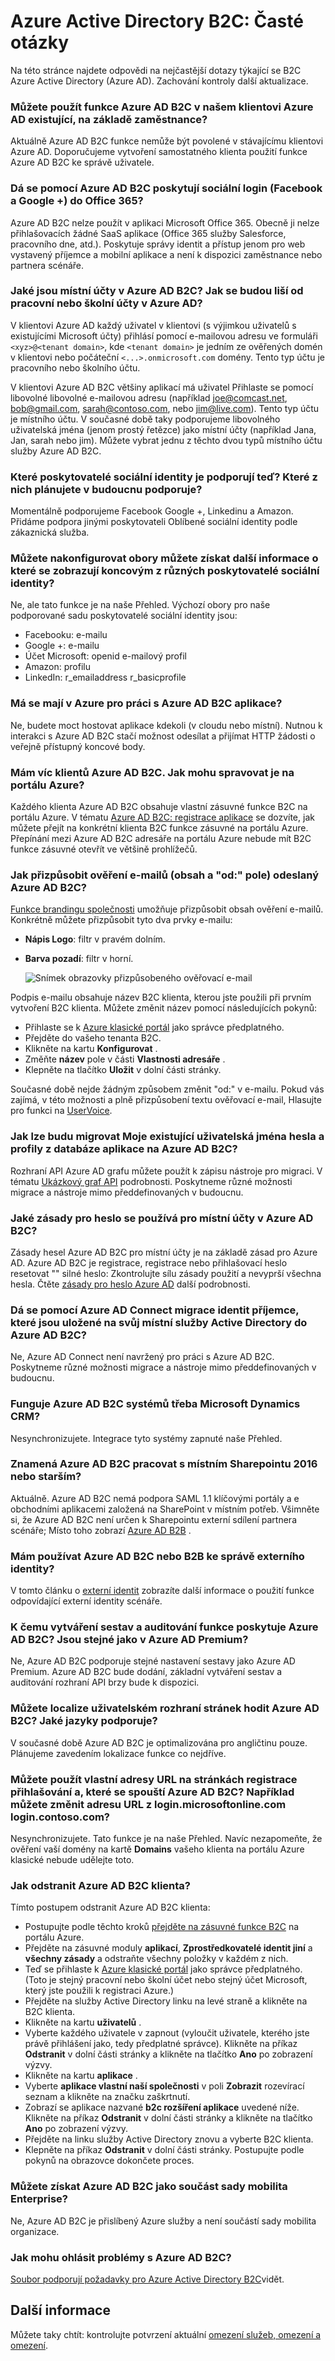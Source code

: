 <properties
    pageTitle="B2C Azure Active Directory: Nejčastější dotazy týkající se | Microsoft Azure"
    description="Nejčastější dotazy k Azure Active Directory B2C"
    services="active-directory-b2c"
    documentationCenter=""
    authors="swkrish"
    manager="mbaldwin"
    editor="bryanla"/>

<tags
    ms.service="active-directory-b2c"
    ms.workload="identity"
    ms.tgt_pltfrm="na"
    ms.devlang="na"
    ms.topic="article"
    ms.date="08/09/2016"
    ms.author="swkrish"/>

# <a name="azure-active-directory-b2c-faqs"></a>Azure Active Directory B2C: Časté otázky

Na této stránce najdete odpovědi na nejčastější dotazy týkající se B2C Azure Active Directory (Azure AD). Zachování kontroly další aktualizace.

### <a name="can-i-use-azure-ad-b2c-features-in-my-existing-employee-based-azure-ad-tenant"></a>Můžete použít funkce Azure AD B2C v našem klientovi Azure AD existující, na základě zaměstnance?

Aktuálně Azure AD B2C funkce nemůže být povolené v stávajícímu klientovi Azure AD. Doporučujeme vytvoření samostatného klienta použití funkce Azure AD B2C ke správě uživatele.

### <a name="can-i-use-azure-ad-b2c-to-provide-social-login-facebook-and-google-into-office-365"></a>Dá se pomocí Azure AD B2C poskytují sociální login (Facebook a Google +) do Office 365?

Azure AD B2C nelze použít v aplikaci Microsoft Office 365. Obecně ji nelze přihlašovacích žádné SaaS aplikace (Office 365 služby Salesforce, pracovního dne, atd.). Poskytuje správy identit a přístup jenom pro web vystavený příjemce a mobilní aplikace a není k dispozici zaměstnance nebo partnera scénáře.

### <a name="what-are-local-accounts-in-azure-ad-b2c-how-are-they-different-from-work-or-school-accounts-in-azure-ad"></a>Jaké jsou místní účty v Azure AD B2C? Jak se budou liší od pracovní nebo školní účty v Azure AD?

V klientovi Azure AD každý uživatel v klientovi (s výjimkou uživatelů s existujícími Microsoft účty) přihlásí pomocí e-mailovou adresu ve formuláři `<xyz>@<tenant domain>`, kde `<tenant domain>` je jedním ze ověřených domén v klientovi nebo počáteční `<...>.onmicrosoft.com` domény. Tento typ účtu je pracovního nebo školního účtu.

V klientovi Azure AD B2C většiny aplikací má uživatel Přihlaste se pomocí libovolné libovolné e-mailovou adresu (například joe@comcast.net, bob@gmail.com, sarah@contoso.com, nebo jim@live.com). Tento typ účtu je místního účtu. V současné době taky podporujeme libovolného uživatelská jména (jenom prostý řetězce) jako místní účty (například Jana, Jan, sarah nebo jim). Můžete vybrat jednu z těchto dvou typů místního účtu služby Azure AD B2C.

### <a name="which-social-identity-providers-do-you-support-now-which-ones-do-you-plan-to-support-in-the-future"></a>Které poskytovatelé sociální identity je podporují teď? Které z nich plánujete v budoucnu podporuje?

Momentálně podporujeme Facebook Google +, Linkedinu a Amazon. Přidáme podpora jinými poskytovateli Oblíbené sociální identity podle zákaznická služba.

### <a name="can-i-configure-scopes-to-gather-more-information-about-consumers-from-various-social-identity-providers"></a>Můžete nakonfigurovat obory můžete získat další informace o které se zobrazují koncovým z různých poskytovatelé sociální identity?

Ne, ale tato funkce je na naše Přehled. Výchozí obory pro naše podporované sadu poskytovatelé sociální identity jsou:

- Facebooku: e-mailu
- Google +: e-mailu
- Účet Microsoft: openid e-mailový profil
- Amazon: profilu
- LinkedIn: r_emailaddress r_basicprofile

### <a name="does-my-application-have-to-be-run-on-azure-for-it-work-with-azure-ad-b2c"></a>Má se mají v Azure pro práci s Azure AD B2C aplikace?

Ne, budete moct hostovat aplikace kdekoli (v cloudu nebo místní). Nutnou k interakci s Azure AD B2C stačí možnost odesílat a přijímat HTTP žádosti o veřejně přístupný koncové body.

### <a name="i-have-multiple-azure-ad-b2c-tenants-how-can-i-manage-them-on-the-azure-portal"></a>Mám víc klientů Azure AD B2C. Jak mohu spravovat je na portálu Azure?

Každého klienta Azure AD B2C obsahuje vlastní zásuvné funkce B2C na portálu Azure. V tématu [Azure AD B2C: registrace aplikace](active-directory-b2c-app-registration.md#navigate-to-the-b2c-features-blade) se dozvíte, jak můžete přejít na konkrétní klienta B2C funkce zásuvné na portálu Azure. Přepínání mezi Azure AD B2C adresáře na portálu Azure nebude mít B2C funkce zásuvné otevřít ve většině prohlížečů.

### <a name="how-do-i-customize-verification-emails-the-content-and-the-from-field-sent-by-azure-ad-b2c"></a>Jak přizpůsobit ověření e-mailů (obsah a "od:" pole) odeslaný Azure AD B2C?

[Funkce brandingu společnosti](../active-directory/active-directory-add-company-branding.md) umožňuje přizpůsobit obsah ověření e-mailů. Konkrétně můžete přizpůsobit tyto dva prvky e-mailu:

- **Nápis Logo**: filtr v pravém dolním.
- **Barva pozadí**: filtr v horní.

    ![Snímek obrazovky přizpůsobeného ověřovací e-mail](./media/active-directory-b2c-faqs/company-branded-verification-email.png)

Podpis e-mailu obsahuje název B2C klienta, kterou jste použili při prvním vytvoření B2C klienta. Můžete změnit název pomocí následujících pokynů:

- Přihlaste se k [Azure klasické portál](https://manage.windowsazure.com/) jako správce předplatného.
- Přejděte do vašeho tenanta B2C.
- Klikněte na kartu **Konfigurovat** .
- Změňte **název** pole v části **Vlastnosti adresáře** .
- Klepněte na tlačítko **Uložit** v dolní části stránky.

Současné době nejde žádným způsobem změnit "od:" v e-mailu. Pokud vás zajímá, v této možnosti a plně přizpůsobení textu ověřovací e-mail, Hlasujte pro funkci na [UserVoice](https://feedback.azure.com/forums/169401-azure-active-directory/suggestions/15334335-fully-customizable-verification-emails).

### <a name="how-can-i-migrate-my-existing-user-names-passwords-and-profiles-from-my-database-to-azure-ad-b2c"></a>Jak lze budu migrovat Moje existující uživatelská jména hesla a profily z databáze aplikace na Azure AD B2C?

Rozhraní API Azure AD grafu můžete použít k zápisu nástroje pro migraci. V tématu [Ukázkový graf API](active-directory-b2c-devquickstarts-graph-dotnet.md) podrobnosti. Poskytneme různé možnosti migrace a nástroje mimo předdefinovaných v budoucnu.

### <a name="what-password-policy-is-used-for-local-accounts-in-azure-ad-b2c"></a>Jaké zásady pro heslo se používá pro místní účty v Azure AD B2C?

Zásady hesel Azure AD B2C pro místní účty je na základě zásad pro Azure AD. Azure AD B2C je registrace, registrace nebo přihlašovací heslo resetovat "" silné heslo: Zkontrolujte sílu zásady použití a nevyprší všechna hesla. Čtěte [zásady pro heslo Azure AD](https://msdn.microsoft.com/library/azure/jj943764.aspx) další podrobnosti.

### <a name="can-i-use-azure-ad-connect-to-migrate-consumer-identities-that-are-stored-on-my-on-premises-active-directory-to-azure-ad-b2c"></a>Dá se pomocí Azure AD Connect migrace identit příjemce, které jsou uložené na svůj místní služby Active Directory do Azure AD B2C?

Ne, Azure AD Connect není navržený pro práci s Azure AD B2C. Poskytneme různé možnosti migrace a nástroje mimo předdefinovaných v budoucnu.

### <a name="does-azure-ad-b2c-work-with-crm-systems-such-as-microsoft-dynamics"></a>Funguje Azure AD B2C systémů třeba Microsoft Dynamics CRM?

Nesynchronizujete. Integrace tyto systémy zapnuté naše Přehled.

### <a name="does-azure-ad-b2c-work-with-sharepoint-on-premises-2016-or-earlier"></a>Znamená Azure AD B2C pracovat s místním Sharepointu 2016 nebo starším?

Aktuálně. Azure AD B2C nemá podpora SAML 1.1 klíčovými portály a e obchodními aplikacemi založená na SharePoint v místním potřeb. Všimněte si, že Azure AD B2C není určen k Sharepointu externí sdílení partnera scénáře; Místo toho zobrazí [Azure AD B2B](http://blogs.technet.com/b/ad/archive/2015/09/15/learn-all-about-the-azure-ad-b2b-collaboration-preview.aspx) .

### <a name="should-i-use-azure-ad-b2c-or-b2b-to-manage-external-identities"></a>Mám používat Azure AD B2C nebo B2B ke správě externího identity?

V tomto článku o [externí identit](../active-directory/active-directory-b2b-compare-external-identities.md) zobrazíte další informace o použití funkce odpovídající externí identity scénáře.

### <a name="what-reporting-and-auditing-features-does-azure-ad-b2c-provide-are-they-the-same-as-in-azure-ad-premium"></a>K čemu vytváření sestav a auditování funkce poskytuje Azure AD B2C? Jsou stejné jako v Azure AD Premium?

Ne, Azure AD B2C podporuje stejné nastavení sestavy jako Azure AD Premium. Azure AD B2C bude dodání, základní vytváření sestav a auditování rozhraní API brzy bude k dispozici.

### <a name="can-i-localize-the-ui-of-pages-served-by-azure-ad-b2c-what-languages-are-supported"></a>Můžete localize uživatelském rozhraní stránek hodit Azure AD B2C? Jaké jazyky podporuje?

V současné době Azure AD B2C je optimalizována pro angličtinu pouze. Plánujeme zavedením lokalizace funkce co nejdříve.

### <a name="can-i-use-my-own-urls-on-my-sign-up-and-sign-in-pages-that-are-served-by-azure-ad-b2c-for-instance-can-i-change-the-url-from-loginmicrosoftonlinecom-to-logincontosocom"></a>Můžete použít vlastní adresy URL na stránkách registrace přihlašování a, které se spouští Azure AD B2C? Například můžete změnit adresu URL z login.microsoftonline.com login.contoso.com?

Nesynchronizujete. Tato funkce je na naše Přehled. Navíc nezapomeňte, že ověření vaší domény na kartě **Domains** vašeho klienta na portálu Azure klasické nebude udělejte toto.

### <a name="how-do-i-delete-my-azure-ad-b2c-tenant"></a>Jak odstranit Azure AD B2C klienta?

Tímto postupem odstranit Azure AD B2C klienta:

- Postupujte podle těchto kroků [přejděte na zásuvné funkce B2C](active-directory-b2c-app-registration.md#navigate-to-the-b2c-features-blade) na portálu Azure.
- Přejděte na zásuvné moduly **aplikací**, **Zprostředkovatelé identit jiní** a **všechny zásady** a odstraňte všechny položky v každém z nich.
- Teď se přihlaste k [Azure klasické portál](https://manage.windowsazure.com/) jako správce předplatného. (Toto je stejný pracovní nebo školní účet nebo stejný účet Microsoft, který jste použili k registraci Azure.)
- Přejděte na služby Active Directory linku na levé straně a klikněte na B2C klienta.
- Klikněte na kartu **uživatelů** .
- Vyberte každého uživatele v zapnout (vyloučit uživatele, kterého jste právě přihlášení jako, tedy předplatné správce). Klikněte na příkaz **Odstranit** v dolní části stránky a klikněte na tlačítko **Ano** po zobrazení výzvy.
- Klikněte na kartu **aplikace** .
- Vyberte **aplikace vlastní naší společnosti** v poli **Zobrazit** rozevírací seznam a klikněte na značku zaškrtnutí.
- Zobrazí se aplikace nazvané **b2c rozšíření aplikace** uvedené níže. Klikněte na příkaz **Odstranit** v dolní části stránky a klikněte na tlačítko **Ano** po zobrazení výzvy.
- Přejděte na linku služby Active Directory znovu a vyberte B2C klienta.
- Klepněte na příkaz **Odstranit** v dolní části stránky. Postupujte podle pokynů na obrazovce dokončete proces.

### <a name="can-i-get-azure-ad-b2c-as-part-of-enterprise-mobility-suite"></a>Můžete získat Azure AD B2C jako součást sady mobilita Enterprise?

Ne, Azure AD B2C je přislíbený Azure služby a není součástí sady mobilita organizace.

### <a name="how-do-i-report-issues-with-azure-ad-b2c"></a>Jak mohu ohlásit problémy s Azure AD B2C?

[Soubor podporují požadavky pro Azure Active Directory B2C](active-directory-b2c-support.md)vidět.

## <a name="more-information"></a>Další informace

Můžete taky chtít: kontrolujte potvrzení aktuální [omezení služeb, omezení a omezení](active-directory-b2c-limitations.md).
